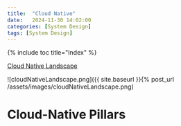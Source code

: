 ```yaml
---
title:  "Cloud Native"
date:   2024-11-30 14:02:00
categories: [System Design]
tags: [System Design]
---
```


{% include toc title="Index" %}

[Cloud Native Landscape](https://landscape.cncf.io/?view-mode=grid)

![cloudNativeLandscape.png]({{ site.baseurl }}{% post_url /assets/images/cloudNativeLandscape.png)

# Cloud-Native Pillars
